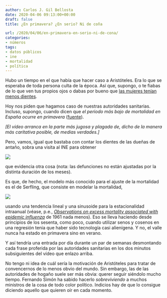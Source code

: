 ```yaml
---
author: Carlos J. Gil Bellosta
date: 2020-04-06 09:13:00+00:00
draft: false
title: ¿En primavera? ¿En serio? Ni de coña

url: /2020/04/06/en-primavera-en-serio-ni-de-cona/
categories:
- números
tags:
- datos públicos
- ine
- mortalidad
- política
---
```


Hubo un tiempo en el que había que hacer caso a Aristóteles. Era lo que se esperaba de toda persona culta de la época. Así que, supongo, o te fiabas de lo que ven tus propios ojos o dabas por bueno que [las mujeres tenían menos dientes](http://www.hugepatheticforce.org/blog/aristotle-on-womens-teeth.html).

Hoy nos piden que hagamos caso de nuestras autoridades sanitarias. Incluso, supongo, cuando dicen que _el periodo más bajo de mortalidad en España ocurre en primavera_ ([fuente](https://www.facebook.com/elpais/videos/1068098853546334/?t=1577)).

_[El vídeo arranca en la parte más jugosa y plagada de, dicho de la manera más caritativa posible, de medias verdades.]_

Pero, vamos, igual que bastaba con contar los dientes de las dueñas de antaño, sobra una visita al INE para obtener

![](/wp-uploads/2020/04/defunciones_por_mes.png)

que evidencia otra cosa (nota: las defunciones no están ajustadas por la distinta duración de los meses).

Es que, de hecho, el modelo más conocido para el ajuste de la mortalidad es el de Serfling, que consiste en modelar la mortalidad,

![](/wp-uploads/2020/04/serfling.png)

usando una tendencia lineal y una sinusoide para la estacionalidad intraanual (véase, p.e., _[Observations on excess mortality associated with epidemic influenza](https://jamanetwork.com/journals/jama/article-abstract/331197)_ de 1961 nada menos). Eso se lleva haciendo desde principios de los sesenta, como poco, cuando utilizar senos y cosenos en una regresión tenia que haber sido tecnología casi alienígena. Y no, el valle nunca ha estado en primavera sino en verano.

Y así tendría una entrada por día durante un par de semanas desmontando cada frase proferida por las autoridades sanitarias en los dos minutos subsiguientes del vídeo que enlazo arriba.

No tengo ni idea de cuál sería la motivación de Aristóteles para tratar de convencernos de lo menos obvio del mundo. Sin embargo, las de las autoridades de hogaño suele ser más obvia: querer seguir siéndolo mucho tiempo. Fernando Simón ha sabido hacerlo _sobreviviendo_ a muchos ministros de la cosa de todo color político. Indicios hay de que lo consigue diciendo aquello que quieren oír en cada momento.